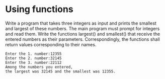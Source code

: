 # Using functions
Write a program that takes three integers as input and prints the smallest and largest of these numbers. The main program must prompt for integers and read them. Write the functions largest() and smallest() that receive the entered numbers as their parameters. Correspondingly, the functions shall return values corresponding to their names.

```
Enter the 1. number:12355
Enter the 2. number:32145
Enter the 3. number:22112
Among the numbers you entered,
the largest was 32145 and the smallest was 12355.
```